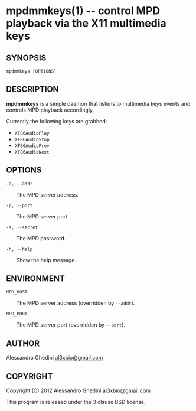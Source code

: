 mpdmmkeys(1) -- control MPD playback via the X11 multimedia keys
================================================================

## SYNOPSIS

`mpdmmkeys [OPTIONS]`

## DESCRIPTION

**mpdmmkeys** is a simple daemon that listens to multimedia keys events and
controls MPD playback accordingly.

Currently the following keys are grabbed:

 * `XF86AudioPlay`
 * `XF86AudioStop`
 * `XF86AudioPrev`
 * `XF86AudioNext`

## OPTIONS ##

`-a, --addr`

&nbsp;&nbsp;&nbsp;&nbsp;&nbsp;&nbsp;
The MPD server address.

`-p, --port`

&nbsp;&nbsp;&nbsp;&nbsp;&nbsp;&nbsp;
The MPD server port.

`-s, --secret`

&nbsp;&nbsp;&nbsp;&nbsp;&nbsp;&nbsp;
The MPD password.

`-h, --help`

&nbsp;&nbsp;&nbsp;&nbsp;&nbsp;&nbsp;
Show the help message.

## ENVIRONMENT ##

`MPD_HOST`

&nbsp;&nbsp;&nbsp;&nbsp;&nbsp;&nbsp;
The MPD server address (overridden by `--addr`).

`MPD_PORT`

&nbsp;&nbsp;&nbsp;&nbsp;&nbsp;&nbsp;
The MPD server port (overridden by `--port`).

## AUTHOR ##

Alessandro Ghedini <al3xbio@gmail.com>

## COPYRIGHT ##

Copyright (C) 2012 Alessandro Ghedini <al3xbio@gmail.com>

This program is released under the 3 clause BSD license.
